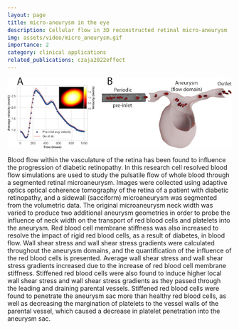 ```yaml
---
layout: page
title: micro-aneurysm in the eye
description: Cellular flow in 3D reconstructed retinal micro-aneurysm
img: assets/video/micro_aneurysm.gif
importance: 2
category: clinical applications
related_publications: czaja2022effect
---
```


![Outline of the performance model.](/assets/img/projects/micro_aneurysm.jpg)

Blood flow within the vasculature of the retina has been found to influence the progression of diabetic retinopathy. In this research cell resolved blood flow simulations are used to study the pulsatile flow of whole blood through a segmented retinal microaneurysm. Images were collected using adaptive optics optical coherence tomography of the retina of a patient with diabetic retinopathy, and a sidewall (sacciform) microaneurysm was segmented from the volumetric data. The original microaneurysm neck width was varied to produce two additional aneurysm geometries in order to probe the influence of neck width on the transport of red blood cells and platelets into the aneurysm. Red blood cell membrane stiffness was also increased to resolve the impact of rigid red blood cells, as a result of diabetes, in blood flow. Wall shear stress and wall shear stress gradients were calculated throughout the aneurysm domains, and the quantification of the influence of the red blood cells is presented. Average wall shear stress and wall shear stress gradients increased due to the increase of red blood cell membrane stiffness. Stiffened red blood cells were also found to induce higher local wall shear stress and wall shear stress gradients as they passed through the leading and draining parental vessels. Stiffened red blood cells were found to penetrate the aneurysm sac more than healthy red blood cells, as well as decreasing the margination of platelets to the vessel walls of the parental vessel, which caused a decrease in platelet penetration into the aneurysm sac.
